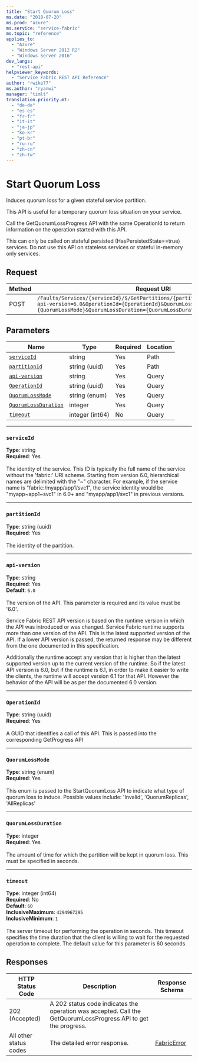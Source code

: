 ```yaml
---
title: "Start Quorum Loss"
ms.date: "2018-07-20"
ms.prod: "azure"
ms.service: "service-fabric"
ms.topic: "reference"
applies_to: 
  - "Azure"
  - "Windows Server 2012 R2"
  - "Windows Server 2016"
dev_langs: 
  - "rest-api"
helpviewer_keywords: 
  - "Service Fabric REST API Reference"
author: "rwike77"
ms.author: "ryanwi"
manager: "timlt"
translation.priority.mt: 
  - "de-de"
  - "es-es"
  - "fr-fr"
  - "it-it"
  - "ja-jp"
  - "ko-kr"
  - "pt-br"
  - "ru-ru"
  - "zh-cn"
  - "zh-tw"
---
```

# Start Quorum Loss
Induces quorum loss for a given stateful service partition.

This API is useful for a temporary quorum loss situation on your service.

Call the GetQuorumLossProgress API with the same OperationId to return information on the operation started with this API.

This can only be called on stateful persisted (HasPersistedState==true) services.  Do not use this API on stateless services or stateful in-memory only services.


## Request
| Method | Request URI |
| ------ | ----------- |
| POST | `/Faults/Services/{serviceId}/$/GetPartitions/{partitionId}/$/StartQuorumLoss?api-version=6.0&OperationId={OperationId}&QuorumLossMode={QuorumLossMode}&QuorumLossDuration={QuorumLossDuration}&timeout={timeout}` |


## Parameters
| Name | Type | Required | Location |
| --- | --- | --- | --- |
| [`serviceId`](#serviceid) | string | Yes | Path |
| [`partitionId`](#partitionid) | string (uuid) | Yes | Path |
| [`api-version`](#api-version) | string | Yes | Query |
| [`OperationId`](#operationid) | string (uuid) | Yes | Query |
| [`QuorumLossMode`](#quorumlossmode) | string (enum) | Yes | Query |
| [`QuorumLossDuration`](#quorumlossduration) | integer | Yes | Query |
| [`timeout`](#timeout) | integer (int64) | No | Query |

____
### `serviceId`
__Type__: string <br/>
__Required__: Yes<br/>
<br/>
The identity of the service. This ID is typically the full name of the service without the 'fabric:' URI scheme.
Starting from version 6.0, hierarchical names are delimited with the "~" character.
For example, if the service name is "fabric:/myapp/app1/svc1", the service identity would be "myapp~app1~svc1" in 6.0+ and "myapp/app1/svc1" in previous versions.


____
### `partitionId`
__Type__: string (uuid) <br/>
__Required__: Yes<br/>
<br/>
The identity of the partition.

____
### `api-version`
__Type__: string <br/>
__Required__: Yes<br/>
__Default__: `6.0` <br/>
<br/>
The version of the API. This parameter is required and its value must be '6.0'.

Service Fabric REST API version is based on the runtime version in which the API was introduced or was changed. Service Fabric runtime supports more than one version of the API. This is the latest supported version of the API. If a lower API version is passed, the returned response may be different from the one documented in this specification.

Additionally the runtime accept any version that is higher than the latest supported version up to the current version of the runtime. So if the latest API version is 6.0, but if the runtime is 6.1, in order to make it easier to write the clients, the runtime will accept version 6.1 for that API. However the behavior of the API will be as per the documented 6.0 version.


____
### `OperationId`
__Type__: string (uuid) <br/>
__Required__: Yes<br/>
<br/>
A GUID that identifies a call of this API.  This is passed into the corresponding GetProgress API

____
### `QuorumLossMode`
__Type__: string (enum) <br/>
__Required__: Yes<br/>
<br/>
This enum is passed to the StartQuorumLoss API to indicate what type of quorum loss to induce. Possible values include: 'Invalid', 'QuorumReplicas', 'AllReplicas'

____
### `QuorumLossDuration`
__Type__: integer <br/>
__Required__: Yes<br/>
<br/>
The amount of time for which the partition will be kept in quorum loss.  This must be specified in seconds.

____
### `timeout`
__Type__: integer (int64) <br/>
__Required__: No<br/>
__Default__: `60` <br/>
__InclusiveMaximum__: `4294967295` <br/>
__InclusiveMinimum__: `1` <br/>
<br/>
The server timeout for performing the operation in seconds. This timeout specifies the time duration that the client is willing to wait for the requested operation to complete. The default value for this parameter is 60 seconds.

## Responses

| HTTP Status Code | Description | Response Schema |
| --- | --- | --- |
| 202 (Accepted) | A 202 status code indicates the operation was accepted.  Call the GetQuorumLossProgress API to get the progress.<br/> |  |
| All other status codes | The detailed error response.<br/> | [FabricError](sfclient-model-fabricerror.md) |
